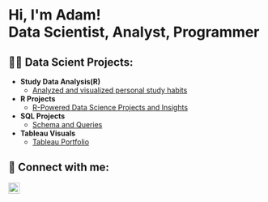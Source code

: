 <h1>Hi, I'm Adam! <br/>Data Scientist, Analyst, Programmer</br></h1>

<h2>👨‍💻 Data Scient Projects:</h2>

- <b>Study Data Analysis(R)</b>
  - [Analyzed and visualized personal study habits](https://github.com/marleyad/studydata)
- <b>R Projects</b>
  - [R-Powered Data Science Projects and Insights](https://github.com/marleyad/R-projects)
- <b>SQL Projects</b>
  - [Schema and Queries](https://github.com/marleyad/SQL-Exercises)
- <b>Tableau Visuals</b>
  - [Tableau Portfolio](https://public.tableau.com/app/profile/adam.marley7142/vizzes)

<h2> 🤳 Connect with me:</h2>

[<img align="left" alt="JoshMadakor | LinkedIn" width="22px" src="https://cdn.jsdelivr.net/npm/simple-icons@v3/icons/linkedin.svg" />][linkedin]


[linkedin]: https://www.linkedin.com/in/adam-marley/
